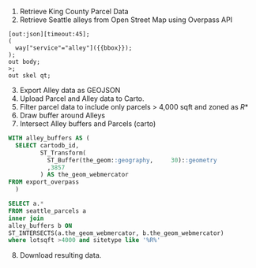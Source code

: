 1. Retrieve King County Parcel Data
2. Retrieve Seattle alleys from Open Street Map using Overpass API 
```
[out:json][timeout:45];
(
  way["service"="alley"]({{bbox}});
);
out body;
>;
out skel qt;
```
3. Export Alley data as GEOJSON
4. Upload Parcel and Alley data to Carto.
5. Filter parcel data to include only parcels > 4,000 sqft and zoned as *R**
6. Draw buffer around Alleys
7. Intersect Alley buffers and Parcels (carto)
```sql
WITH alley_buffers AS (
  SELECT cartodb_id,
         ST_Transform(
           ST_Buffer(the_geom::geography,     30)::geometry
           ,3857
         ) AS the_geom_webmercator
FROM export_overpass
  )

SELECT a.*
FROM seattle_parcels a
inner join
alley_buffers b ON
ST_INTERSECTS(a.the_geom_webmercator, b.the_geom_webmercator)
where lotsqft >4000 and sitetype like '%R%'
```
8. Download resulting data.
